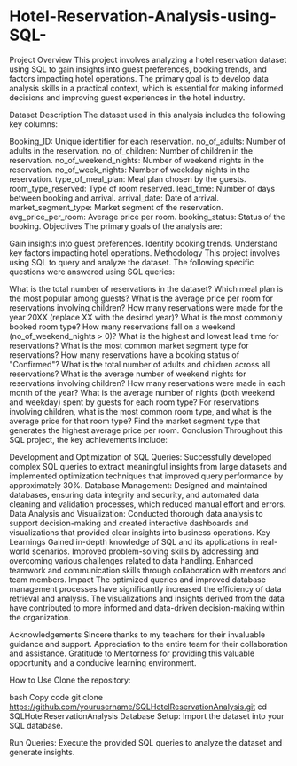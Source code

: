 # Hotel-Reservation-Analysis-using-SQL-
Project Overview
This project involves analyzing a hotel reservation dataset using SQL to gain insights into guest preferences, booking trends, and factors impacting hotel operations. The primary goal is to develop data analysis skills in a practical context, which is essential for making informed decisions and improving guest experiences in the hotel industry.

Dataset Description
The dataset used in this analysis includes the following key columns:

Booking_ID: Unique identifier for each reservation.
no_of_adults: Number of adults in the reservation.
no_of_children: Number of children in the reservation.
no_of_weekend_nights: Number of weekend nights in the reservation.
no_of_week_nights: Number of weekday nights in the reservation.
type_of_meal_plan: Meal plan chosen by the guests.
room_type_reserved: Type of room reserved.
lead_time: Number of days between booking and arrival.
arrival_date: Date of arrival.
market_segment_type: Market segment of the reservation.
avg_price_per_room: Average price per room.
booking_status: Status of the booking.
Objectives
The primary goals of the analysis are:

Gain insights into guest preferences.
Identify booking trends.
Understand key factors impacting hotel operations.
Methodology
This project involves using SQL to query and analyze the dataset. The following specific questions were answered using SQL queries:

What is the total number of reservations in the dataset?
Which meal plan is the most popular among guests?
What is the average price per room for reservations involving children?
How many reservations were made for the year 20XX (replace XX with the desired year)?
What is the most commonly booked room type?
How many reservations fall on a weekend (no_of_weekend_nights > 0)?
What is the highest and lowest lead time for reservations?
What is the most common market segment type for reservations?
How many reservations have a booking status of "Confirmed"?
What is the total number of adults and children across all reservations?
What is the average number of weekend nights for reservations involving children?
How many reservations were made in each month of the year?
What is the average number of nights (both weekend and weekday) spent by guests for each room type?
For reservations involving children, what is the most common room type, and what is the average price for that room type?
Find the market segment type that generates the highest average price per room.
Conclusion
Throughout this SQL project, the key achievements include:

Development and Optimization of SQL Queries: Successfully developed complex SQL queries to extract meaningful insights from large datasets and implemented optimization techniques that improved query performance by approximately 30%.
Database Management: Designed and maintained databases, ensuring data integrity and security, and automated data cleaning and validation processes, which reduced manual effort and errors.
Data Analysis and Visualization: Conducted thorough data analysis to support decision-making and created interactive dashboards and visualizations that provided clear insights into business operations.
Key Learnings
Gained in-depth knowledge of SQL and its applications in real-world scenarios.
Improved problem-solving skills by addressing and overcoming various challenges related to data handling.
Enhanced teamwork and communication skills through collaboration with mentors and team members.
Impact
The optimized queries and improved database management processes have significantly increased the efficiency of data retrieval and analysis. The visualizations and insights derived from the data have contributed to more informed and data-driven decision-making within the organization.

Acknowledgements
Sincere thanks to my teachers for their invaluable guidance and support. Appreciation to the entire team for their collaboration and assistance. Gratitude to Mentorness for providing this valuable opportunity and a conducive learning environment.

How to Use
Clone the repository:

bash
Copy code
git clone https://github.com/yourusername/SQLHotelReservationAnalysis.git
cd SQLHotelReservationAnalysis
Database Setup:
Import the dataset into your SQL database.

Run Queries:
Execute the provided SQL queries to analyze the dataset and generate insights.
